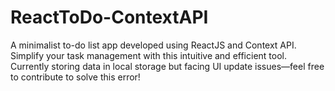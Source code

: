# ReactToDo-ContextAPI

A minimalist to-do list app developed using ReactJS and Context API. Simplify your task management with this intuitive and efficient tool. Currently storing data in local storage but facing UI update issues—feel free to contribute to solve this error!
